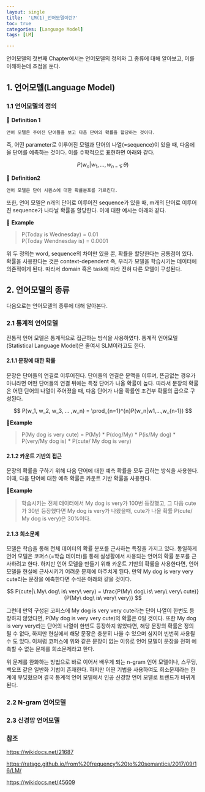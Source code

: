 ```yaml
---
layout: single
title:  'LM(1)_언어모델이란?'
toc: true
categories: [Language Model]
tags: [LM]

---
```


언어모델의 첫번째 Chapter에서는 언어모델의 정의와 그 종류에 대해 알아보고, 이를 이해하는데 초점을 둔다.

## 1. 언어모델(Language Model)

### 1.1 언어모델의 정의



👀 **Definition 1**

````
언어 모델은 주어진 단어들을 보고 다음 단어의 확률을 할당하는 것이다.
````



즉, 어떤 parameter로 이루어진 모델과 단어의 나열(=sequence)이 있을 때, 다음에 올 단어를 예측하는 것이다. 이를 수학적으로 표현하면 아래와 같다.


$$
P(w_n | w_1, ... ,w_{n-1};\theta)
$$


👀 **Definition2**

````
언어 모델은 단어 시퀀스에 대한 확률분포를 가르킨다.
````



또한, 언어 모델은 n개의 단어로 이루어진 sequence가 있을 때, m개의 단어로 이루어진 sequence가 나타날 확률을 할당한다. 이에 대한 예시는 아래와 같다.



📍 **Example**

> P(Today is Wednesday) = 0.01<br>P(Today Wendnesday is) = 0.0001



위 두 정의는 word, sequence의 차이만 있을 뿐, 확률을 할당한다는 공통점이 있다. 확률을 사용한다는 것은 context-dependent 즉, 우리가 모델을 학습시키는 데이터에 의존적이게 된다. 따라서 domain 혹은 task에 따라 전혀 다른 모델이 구성된다.



## 2. 언어모델의 종류



다음으로는 언어모델의 종류에 대해 알아본다.



### 2.1 통계적 언어모델



전통적 언어 모델은 통계적으로 접근하는 방식을 사용하였다. 통계적 언어모델(Statistical Language Model)은 줄여서 SLM이라고도 한다.



#### 2.1.1 문장에 대한 확률



문장은 단어들의 연결로 이루어진다. 단어들의 연결은 문맥을 이루며, 뜬금없는 경우가 아니라면 어떤 단어들의 연결 뒤에는 특정 단어가 나올 확률이 높다. 따라서 문장의 확률은 어떤 단어의 나열이 주어졌을 때, 다음 단어가 나올 확률인 조건부 확률의 곱으로 구성된다.


$$
P(w_1, w_2, w_3, ... ,w_n) = \prod_{n=1}^{n}P(w_n|w1,...,w_{n-1})
$$


📍**Example**

> P(My dog is very cute) = P(My) * P(dog/My) * P(is/My dog) * P(very/My dog is) * P(cute/ My dog is very)



#### 2.1.2 카운트 기반의 접근

문장의 확률을 구하기 위해 다음 단어에 대한 예측 확률을 모두 곱하는 방식을 사용한다. 이때, 다음 단어에 대한 예측 확률은 카운트 기반 확률을 사용한다. 



📍**Example**

> 학습시키는 전체 데이터에서 My dog is very가 100번 등장했고, 그 다음 cute가 30번 등장했다면 My dog is very가 나왔을때, cute가 나올 확률 P(cute/ My dog is very)은 30%이다.



#### 2.1.3 희소문제

모델은 학습을 통해 전체 데이터의 확률 분포를 근사하는 특징을 가지고 있다. 동일하게 언어 모델은 코퍼스(=학습 데이터)를 통해 실생활에서 사용되는 언어의 확률 분포를 근사하려고 한다. 하지만 언어 모델을 만들기 위해 카운트 기반의 확률을 사용한다면, 언어 모델을 현실에 근사시키기 어려운 문제에 마주치게 된다. 만약 My dog is very very cute라는 문장을 예측한다면 수식은 아래와 같을 것이다.


$$
P(cute|\ My\ dog\ is\ very\ very) = \frac{P(My\ dog\ is\ very\ very\ cute)}{P(My\ dog\ is\ very\ very)}
$$


그런데 만약 구성된 코퍼스에 My dog is very very cute라는 단어 나열이 한번도 등장하지 않았다면, P(My dog is very very cute)의 확률은 0일 것이다. 또한 My dog is very very라는 단어의 나열이 한번도 등장하지 않았다면, 해당 문장의 확률은 정의 될 수 없다, 하지만 현실에서 해당 문장은 충분히 나올 수 있으며 심지어 빈번히 사용될 수 도 있다. 이처럼 코퍼스에 위와 같은 문장이 없는 이유로 언어 모델이 문장을 전혀 예측할 수 없는 문제를 희소문제라고 한다.

위 문제를 완화하는 방법으로 바로 이어서 배우게 되는 n-gram 언어 모델이나, 스무딩, 백오프 같은 일반화 기법이 존재한다. 하지만 어떤 기법을 사용하여도 희소문제라는 한계에 부딪혔으며 결국 통계적 언어 모델에서 인공 신경망 언어 모델로 트렌드가 바뀌게 된다.

### 2.2 N-gram 언어모델



### 2.3 신경망 언어모델





### 참조

https://wikidocs.net/21687

https://ratsgo.github.io/from%20frequency%20to%20semantics/2017/09/16/LM/

https://wikidocs.net/45609

